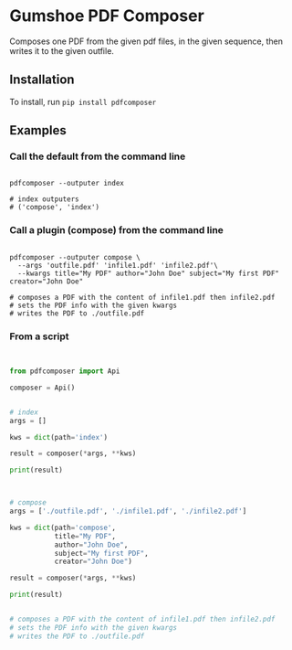 # Gumshoe PDF Composer


Composes one PDF from the given pdf files, in the given sequence,
then writes it to the given outfile.


## Installation


To install, run `pip install pdfcomposer`


## Examples

### Call the default from the command line

```shell

pdfcomposer --outputer index

# index outputers  
# ('compose', 'index') 

```

### Call a plugin (compose) from the command line

```shell

pdfcomposer --outputer compose \
  --args 'outfile.pdf' 'infile1.pdf' 'infile2.pdf'\
  --kwargs title="My PDF" author="John Doe" subject="My first PDF" creator="John Doe"

# composes a PDF with the content of infile1.pdf then infile2.pdf
# sets the PDF info with the given kwargs
# writes the PDF to ./outfile.pdf

```

### From a script 


```python


from pdfcomposer import Api

composer = Api()


# index
args = []

kws = dict(path='index')

result = composer(*args, **kws)

print(result)



# compose
args = ['./outfile.pdf', './infile1.pdf', './infile2.pdf']

kws = dict(path='compose',
           title="My PDF",
           author="John Doe",
           subject="My first PDF",
           creator="John Doe")

result = composer(*args, **kws)

print(result)


# composes a PDF with the content of infile1.pdf then infile2.pdf
# sets the PDF info with the given kwargs
# writes the PDF to ./outfile.pdf


```




